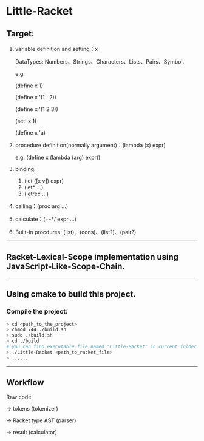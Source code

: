 # Little-Racket

## Target: ##

1. variable definition and setting：x
  
    DataTypes: Numbers、Strings、Characters、Lists、Pairs、Symbol.

    e.g:

    (define x 1)

    (define x '(1 . 2))

    (define x '(1 2 3))

    (set! x 1)

    (define x 'a)

2. procedure definition(normally argument)：(lambda (x) expr)

    e.g: (define x (lambda (arg) expr))
3. binding:
   1. (let ([x v]) expr)
   2. (let* ...)
   3. (letrec ...)
4. calling：(proc arg ...)
5. calculate：(+-*/ expr ...)
6. Built-in procdures: (list)、(cons)、(list?)、(pair?)
---
## Racket-Lexical-Scope implementation using JavaScript-Like-Scope-Chain. ##
---
## Using cmake to build this project. ##

### Compile the project: ###
```bash
> cd <path_to_the_project>
> chmod 744 ./build.sh 
> sudo ./build.sh
> cd ./build
# you can find executable file named "Little-Racket" in current folder.
> ./Little-Racket <path_to_racket_file>
> ......
```
---
## Workflow ##

Raw code

-> tokens (tokenizer)

-> Racket type AST (parser)

-> result (calculator)